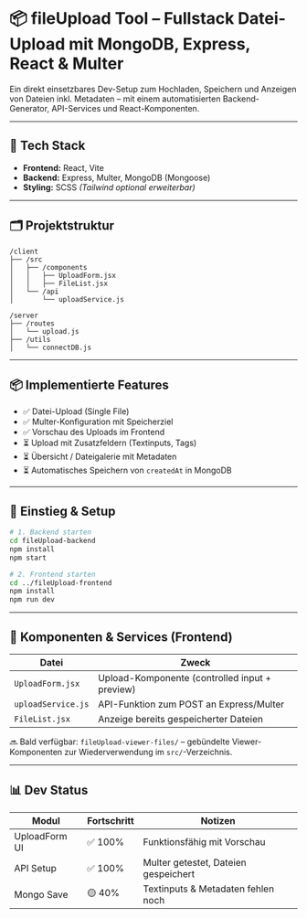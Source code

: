 # 📦 fileUpload Tool – Fullstack Datei-Upload mit MongoDB, Express, React & Multer

Ein direkt einsetzbares Dev-Setup zum Hochladen, Speichern und Anzeigen von Dateien inkl. Metadaten – mit einem automatisierten Backend-Generator, API-Services und React-Komponenten.

---

## 🔧 Tech Stack

- **Frontend:** React, Vite  
- **Backend:** Express, Multer, MongoDB (Mongoose)  
- **Styling:** SCSS *(Tailwind optional erweiterbar)*

---

## 🗂️ Projektstruktur

```plaintext
/client
├── /src
│   ├── /components
│   │   ├── UploadForm.jsx
│   │   ├── FileList.jsx
│   └── /api
│       └── uploadService.js

/server
├── /routes
│   └── upload.js
├── /utils
│   └── connectDB.js
````

---

## 📦 Implementierte Features

* ✅ Datei-Upload (Single File)
* ✅ Multer-Konfiguration mit Speicherziel
* ✅ Vorschau des Uploads im Frontend
* ⏳ Upload mit Zusatzfeldern (Textinputs, Tags)
* ⏳ Übersicht / Dateigalerie mit Metadaten
* ⏳ Automatisches Speichern von `createdAt` in MongoDB

---

## 🚀 Einstieg & Setup

```bash
# 1. Backend starten
cd fileUpload-backend
npm install
npm start

# 2. Frontend starten
cd ../fileUpload-frontend
npm install
npm run dev
```

---

## 🧪 Komponenten & Services (Frontend)

| Datei              | Zweck                                          |
| ------------------ | ---------------------------------------------- |
| `UploadForm.jsx`   | Upload-Komponente (controlled input + preview) |
| `uploadService.js` | API-Funktion zum POST an Express/Multer        |
| `FileList.jsx`     | Anzeige bereits gespeicherter Dateien          |

🔜 Bald verfügbar: `fileUpload-viewer-files/` – gebündelte Viewer-Komponenten zur Wiederverwendung im `src/`-Verzeichnis.

---

## 📊 Dev Status

| Modul         | Fortschritt | Notizen                              |
| ------------- | ----------- | ------------------------------------ |
| UploadForm UI | ✅ 100%      | Funktionsfähig mit Vorschau          |
| API Setup     | ✅ 100%      | Multer getestet, Dateien gespeichert |
| Mongo Save    | 🟡 40%      | Textinputs & Metadaten fehlen noch   |
